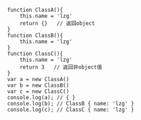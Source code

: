 

    function ClassA(){
        this.name = 'lzg'
        return {}   // 返回object
    }
    function ClassB(){
        this.name = 'lzg'
    }
    function ClassC(){
        this.name = 'lzg'
        return 3   // 返回非object值
    }
    var a = new ClassA()
    var b = new ClassB()
    var c = new ClassC()
    console.log(a); // { }
    console.log(b); // ClassB { name: 'lzg' }
    console.log(c); // ClassC { name: 'lzg' }




